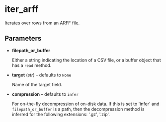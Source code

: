 # iter_arff

Iterates over rows from an ARFF file.



## Parameters

- **filepath_or_buffer**

    Either a string indicating the location of a CSV file, or a buffer object that has a `read` method.

- **target** (*str*) – defaults to `None`

    Name of the target field.

- **compression** – defaults to `infer`

    For on-the-fly decompression of on-disk data. If this is set to 'infer' and `filepath_or_buffer` is a path, then the decompression method is inferred for the following extensions: '.gz', '.zip'.




